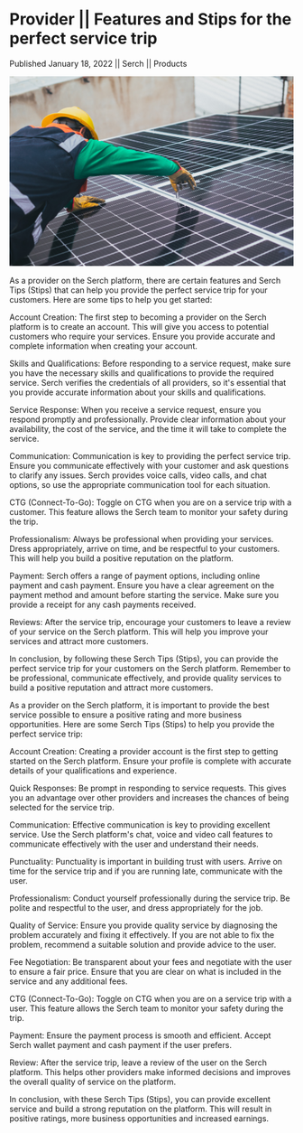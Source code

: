 # Provider || Features and Stips for the perfect service trip

Published January 18, 2022 || Serch || Products

![Service Provider Features and tips (Artisans)](../../../../../assets/blog/provider-features-and-tips.jpg)

As a provider on the Serch platform, there are certain features and Serch Tips (Stips) that can help you provide the perfect service trip for your customers. Here are some tips to help you get started:

Account Creation: The first step to becoming a provider on the Serch platform is to create an account. This will give you access to potential customers who require your services. Ensure you provide accurate and complete information when creating your account.

Skills and Qualifications: Before responding to a service request, make sure you have the necessary skills and qualifications to provide the required service. Serch verifies the credentials of all providers, so it's essential that you provide accurate information about your skills and qualifications.

Service Response: When you receive a service request, ensure you respond promptly and professionally. Provide clear information about your availability, the cost of the service, and the time it will take to complete the service.

Communication: Communication is key to providing the perfect service trip. Ensure you communicate effectively with your customer and ask questions to clarify any issues. Serch provides voice calls, video calls, and chat options, so use the appropriate communication tool for each situation.

CTG (Connect-To-Go): Toggle on CTG when you are on a service trip with a customer. This feature allows the Serch team to monitor your safety during the trip.

Professionalism: Always be professional when providing your services. Dress appropriately, arrive on time, and be respectful to your customers. This will help you build a positive reputation on the platform.

Payment: Serch offers a range of payment options, including online payment and cash payment. Ensure you have a clear agreement on the payment method and amount before starting the service. Make sure you provide a receipt for any cash payments received.

Reviews: After the service trip, encourage your customers to leave a review of your service on the Serch platform. This will help you improve your services and attract more customers.

In conclusion, by following these Serch Tips (Stips), you can provide the perfect service trip for your customers on the Serch platform. Remember to be professional, communicate effectively, and provide quality services to build a positive reputation and attract more customers.

As a provider on the Serch platform, it is important to provide the best service possible to ensure a positive rating and more business opportunities. Here are some Serch Tips (Stips) to help you provide the perfect service trip:

Account Creation: Creating a provider account is the first step to getting started on the Serch platform. Ensure your profile is complete with accurate details of your qualifications and experience.

Quick Responses: Be prompt in responding to service requests. This gives you an advantage over other providers and increases the chances of being selected for the service trip.

Communication: Effective communication is key to providing excellent service. Use the Serch platform's chat, voice and video call features to communicate effectively with the user and understand their needs.

Punctuality: Punctuality is important in building trust with users. Arrive on time for the service trip and if you are running late, communicate with the user.

Professionalism: Conduct yourself professionally during the service trip. Be polite and respectful to the user, and dress appropriately for the job.

Quality of Service: Ensure you provide quality service by diagnosing the problem accurately and fixing it effectively. If you are not able to fix the problem, recommend a suitable solution and provide advice to the user.

Fee Negotiation: Be transparent about your fees and negotiate with the user to ensure a fair price. Ensure that you are clear on what is included in the service and any additional fees.

CTG (Connect-To-Go): Toggle on CTG when you are on a service trip with a user. This feature allows the Serch team to monitor your safety during the trip.

Payment: Ensure the payment process is smooth and efficient. Accept Serch wallet payment and cash payment if the user prefers.

Review: After the service trip, leave a review of the user on the Serch platform. This helps other providers make informed decisions and improves the overall quality of service on the platform.

In conclusion, with these Serch Tips (Stips), you can provide excellent service and build a strong reputation on the platform. This will result in positive ratings, more business opportunities and increased earnings.
